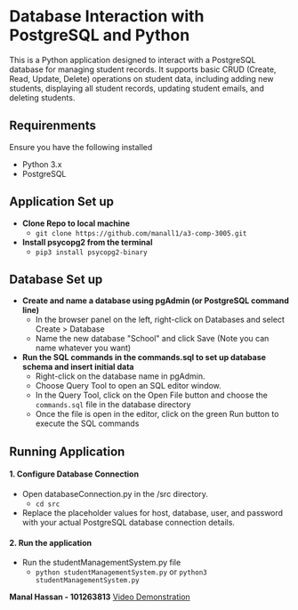# Database Interaction with PostgreSQL and Python

This  is a Python application designed to interact with a PostgreSQL database for managing student records. It supports basic CRUD (Create, Read, Update, Delete) operations on student data, including adding new students, displaying all student records, updating student emails, and deleting students.

## Requirenments 
Ensure you have the following installed
- Python 3.x
- PostgreSQL

## Application Set up
- **Clone Repo to local machine**
  - ```git clone https://github.com/manall1/a3-comp-3005.git```
- **Install psycopg2 from the terminal**
  - ```pip3 install psycopg2-binary```

## Database Set up
- **Create and name a database using pgAdmin (or PostgreSQL command line)**
  - In the browser panel on the left, right-click on Databases and select Create > Database
  - Name the new database "School" and click Save (Note you can name whatever you want)
- **Run the SQL commands in the commands.sql to set up database schema and insert initial data**
  - Right-click on the database name in pgAdmin.
  - Choose Query Tool to open an SQL editor window.
  - In the Query Tool, click on the Open File button and choose the ```commands.sql``` file in the database directory
  - Once the file is open in the editor, click on the green Run button to execute the SQL commands

## Running Application
#### 1. Configure Database Connection
  - Open databaseConnection.py in the /src directory.
    - ```cd src```
  - Replace the placeholder values for host, database, user, and password with your actual PostgreSQL database connection details.
#### 2. Run the application
  - Run the studentManagementSystem.py file
    - ```python studentManagementSystem.py``` or ```python3 studentManagementSystem.py```


**Manal Hassan - 101263813**
[Video Demonstration]()





 
